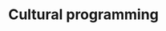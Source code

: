 ---
title: Cultural programming
longTitle: 'Cultural programming'
tags:
- gccommon
narrowerTerm:
- "[[Programming]]"
relatedTerm:
- "[[Cultural events Culture]]"
---